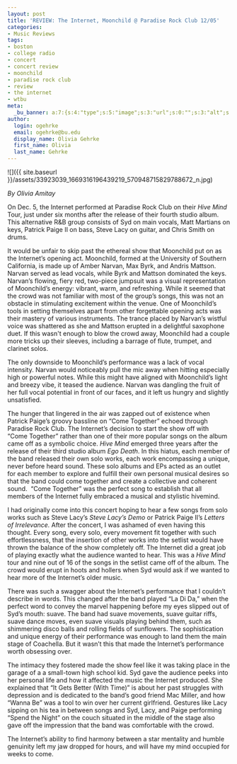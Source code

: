 ```yaml
---
layout: post
title: 'REVIEW: The Internet, Moonchild @ Paradise Rock Club 12/05'
categories:
- Music Reviews
tags:
- boston
- college radio
- concert
- concert review
- moonchild
- paradise rock club
- review
- the internet
- wtbu
meta:
  _bu_banner: a:7:{s:4:"type";s:5:"image";s:3:"url";s:0:"";s:3:"alt";s:0:"";s:7:"post_id";s:0:"";s:4:"html";s:0:"";s:8:"position";s:12:"contentWidth";s:7:"caption";s:0:"";}
author:
  login: ogehrke
  email: ogehrke@bu.edu
  display_name: Olivia Gehrke
  first_name: Olivia
  last_name: Gehrke
---
```

![]({{ site.baseurl }}/assets/33923039_1669316196439219_570948715829788672_n.jpg)

_By Olivia Amitay_

On Dec. 5, the Internet performed at Paradise Rock Club on their _Hive Mind_ Tour, just under six months after the release of their fourth studio album. This alternative R&B group consists of Syd on main vocals, Matt Martians on keys, Patrick Paige II on bass, Steve Lacy on guitar, and Chris Smith on drums.

It would be unfair to skip past the ethereal show that Moonchild put on as the Internet’s opening act. Moonchild, formed at the University of Southern California, is made up of Amber Narvan, Max Byrk, and Andris Mattson. Narvan served as lead vocals, while Byrk and Mattson dominated the keys. Narvan’s flowing, fiery red, two-piece jumpsuit was a visual representation of Moonchild’s energy: vibrant, warm, and refreshing. While it seemed that the crowd was not familiar with most of the group’s songs, this was not an obstacle in stimulating excitement within the venue. One of Moonchild’s tools in setting themselves apart from other forgettable opening acts was their mastery of various instruments. The trance placed by Narvan’s wistful voice was shattered as she and Mattson erupted in a delightful saxophone duet. If this wasn't enough to blow the crowd away, Moonchild had a couple more tricks up their sleeves, including a barrage of flute, trumpet, and clarinet solos.  

The only downside to Moonchild’s performance was a lack of vocal intensity. Narvan would noticeably pull the mic away when hitting especially high or powerful notes. While this might have aligned with Moonchild’s light and breezy vibe, it teased the audience. Narvan was dangling the fruit of her full vocal potential in front of our faces, and it left us hungry and slightly unsatisfied.  

The hunger that lingered in the air was zapped out of existence when Patrick Paige’s groovy bassline on “Come Together” echoed through Paradise Rock Club. The Internet’s decision to start the show off with “Come Together” rather than one of their more popular songs on the album came off as a symbolic choice. _Hive Mind_ emerged three years after the release of their third studio album _Ego Death_. In this hiatus, each member of the band released their own solo works, each work encompassing a unique, never before heard sound. These solo albums and EPs acted as an outlet for each member to explore and fulfill their own personal musical desires so that the band could come together and create a collective and coherent sound.  “Come Together” was the perfect song to establish that all members of the Internet fully embraced a musical and stylistic hivemind.

I had originally come into this concert hoping to hear a few songs from solo works such as Steve Lacy’s _Steve Lacy’s Demo_ or Patrick Paige II’s _Letters of Irrelevance._ After the concert, I was ashamed of even having this thought. Every song, every solo, every movement fit together with such effortlessness, that the insertion of other works into the setlist would have thrown the balance of the show completely off. The Internet did a great job of playing exactly what the audience wanted to hear. This was a _Hive Mind_ tour and nine out of 16 of the songs in the setlist came off of the album. The crowd would erupt in hoots and hollers when Syd would ask if we wanted to hear more of the Internet’s older music.  

There was such a swagger about the Internet’s performance that I couldn’t describe in words. This changed after the band played “La Di Da,” when the perfect word to convey the marvel happening before my eyes slipped out of Syd’s mouth: suave. The band had suave movements, suave guitar riffs, suave dance moves, even suave visuals playing behind them, such as shimmering disco balls and rolling fields of sunflowers. The sophistication and unique energy of their performance was enough to land them the main stage of Coachella. But it wasn’t this that made the Internet’s performance worth obsessing over.  

The intimacy they fostered made the show feel like it was taking place in the garage of a a small-town high school kid. Syd gave the audience peeks into her personal life and how it affected the music the Internet produced. She explained that “It Gets Better (With Time)” is about her past struggles with depression and is dedicated to the band’s good friend Mac Miller, and how “Wanna Be” was a tool to win over her current girlfriend. Gestures like Lacy sipping on his tea in between songs and Syd, Lacy, and Paige performing “Spend the Night” on the couch situated in the middle of the stage also gave off the impression that the band was comfortable with the crowd.  

The Internet’s ability to find harmony between a star mentality and humble genuinity left my jaw dropped for hours, and will have my mind occupied for weeks to come.